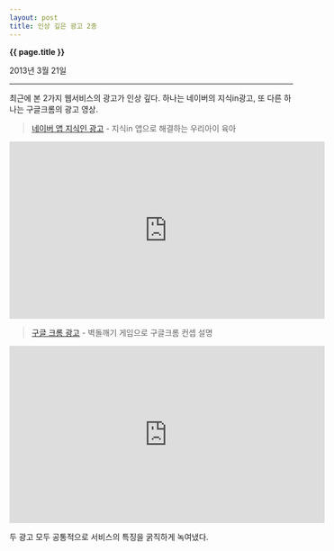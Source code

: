 ```yaml
---
layout: post
title: 인상 깊은 광고 2종
---
```


**{{ page.title }}** <p class="meta">2013년 3월 21일</p>


---


최근에 본 2가지 웹서비스의 광고가 인상 깊다. 하나는 네이버의 지식in광고, 또 다른 하나는 구글크롬의 광고 영상.  

> [네이버 앱 지식인 광고](http://www.youtube.com/watch?v=zixmVa_EyGQ) - 지식in 앱으로 해결하는 우리아이 육아

<iframe width="560" height="315" src="http://www.youtube.com/embed/zixmVa_EyGQ" frameborder="0" allowfullscreen></iframe>

> 


> [구글 크롬 광고](http://www.youtube.com/watch?v=SHZFsJKlsuA)  - 벽돌깨기 게임으로 구글크롬 컨셉 설명 
>

<iframe width="560" height="315" src="http://www.youtube.com/embed/SHZFsJKlsuA" frameborder="0" allowfullscreen></iframe>


두 광고 모두 공통적으로 서비스의 특징을 굵직하게 녹여냈다.  